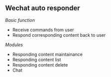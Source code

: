 ## Wechat auto responder

*Basic function*
* Receive commands from user
* Respond corresponding content back to user

*Modules*
* Responding content maintainance
* Responding content list
* Responding content delete
* Chat

